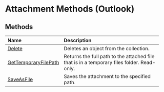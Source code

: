 
# Attachment Methods (Outlook)

## Methods



|**Name**|**Description**|
|:-----|:-----|
|[Delete](6c1b8048-2985-9fc1-dc67-79762bcafd58.md)|Deletes an object from the collection.|
|[GetTemporaryFilePath](3313582b-6241-7a59-0c03-b8af36a17d3d.md)|Returns the full path to the attached file that is in a temporary files folder. Read-only.|
|[SaveAsFile](d755261a-d551-f3a1-1b20-d87d4d9c38ae.md)|Saves the attachment to the specified path.|
